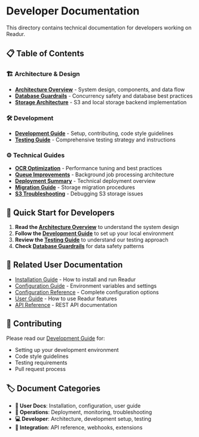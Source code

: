 # Developer Documentation

This directory contains technical documentation for developers working on Readur.

## 📋 Table of Contents

### 🏗️ Architecture & Design
- [**Architecture Overview**](architecture.md) - System design, components, and data flow
- [**Database Guardrails**](DATABASE_GUARDRAILS.md) - Concurrency safety and database best practices
- [**Storage Architecture**](../s3-storage-guide.md) - S3 and local storage backend implementation

### 🛠️ Development
- [**Development Guide**](development.md) - Setup, contributing, code style guidelines
- [**Testing Guide**](TESTING.md) - Comprehensive testing strategy and instructions

### ⚙️ Technical Guides
- [**OCR Optimization**](OCR_OPTIMIZATION_GUIDE.md) - Performance tuning and best practices
- [**Queue Improvements**](QUEUE_IMPROVEMENTS.md) - Background job processing architecture
- [**Deployment Summary**](DEPLOYMENT_SUMMARY.md) - Technical deployment overview
- [**Migration Guide**](../migration-guide.md) - Storage migration procedures
- [**S3 Troubleshooting**](../s3-troubleshooting.md) - Debugging S3 storage issues

## 🚀 Quick Start for Developers

1. **Read the [Architecture Overview](architecture.md)** to understand the system design
2. **Follow the [Development Guide](development.md)** to set up your local environment
3. **Review the [Testing Guide](TESTING.md)** to understand our testing approach
4. **Check [Database Guardrails](DATABASE_GUARDRAILS.md)** for data safety patterns

## 📖 Related User Documentation

- [Installation Guide](../installation.md) - How to install and run Readur
- [Configuration Guide](../configuration.md) - Environment variables and settings
- [Configuration Reference](../configuration-reference.md) - Complete configuration options
- [User Guide](../user-guide.md) - How to use Readur features
- [API Reference](../api-reference.md) - REST API documentation

## 🤝 Contributing

Please read our [Development Guide](development.md) for:
- Setting up your development environment
- Code style guidelines
- Testing requirements
- Pull request process

## 🏷️ Document Categories

- **📘 User Docs**: Installation, configuration, user guide
- **🔧 Operations**: Deployment, monitoring, troubleshooting  
- **💻 Developer**: Architecture, development setup, testing
- **🔌 Integration**: API reference, webhooks, extensions